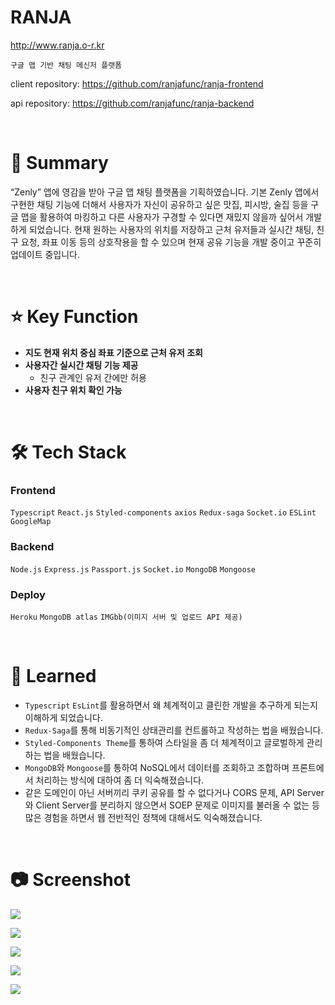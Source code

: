 # RANJA

<a href="http://www.ranja.o-r.kr">http://www.ranja.o-r.kr</a>

    구글 맵 기반 채팅 메신저 플랫폼

<p>
client repository: 
<a href="https://github.com/ranjafunc/ranja-frontend">https://github.com/ranjafunc/ranja-frontend</a>
</p>
<p>
api repository: 
<a href="https://github.com/ranjafunc/ranja-backend">https://github.com/ranjafunc/ranja-backend</a>
</p>
<br />

# 📝 Summary

“Zenly” 앱에 영감을 받아 구글 맵 채팅 플랫폼을 기획하였습니다. 기본 Zenly 앱에서 구현한 채팅 기능에 더해서 사용자가 자신이 공유하고 싶은 맛집, 피시방, 술집 등을 구글 맵을 활용하여 마킹하고 다른 사용자가 구경할 수 있다면 재밌지 않을까 싶어서 개발하게 되었습니다. 현재 원하는 사용자의 위치를 저장하고 근처 유저들과 실시간 채팅, 친구 요청, 좌표 이동 등의 상호작용을 할 수 있으며 현재 공유 기능을 개발 중이고 꾸준히 업데이트 중입니다.

<br />

# ⭐️ Key Function

- **지도 현재 위치 중심 좌표 기준으로 근처 유저 조회**
- **사용자간 실시간 채팅 기능 제공**
  - 친구 관계인 유저 간에만 허용
- **사용자 친구 위치 확인 가능**

<br />

# 🛠 Tech Stack

### Frontend

`Typescript` `React.js` `Styled-components` `axios` `Redux-saga` `Socket.io` `ESLint` `GoogleMap`

### **Backend**

`Node.js` `Express.js` `Passport.js` `Socket.io` `MongoDB` `Mongoose`

### Deploy

`Heroku` `MongoDB atlas` `IMGbb(이미지 서버 및 업로드 API 제공)`

<br />

# 🤔 Learned

- `Typescript` `EsLint`를 활용하면서 왜 체계적이고 클린한 개발을 추구하게 되는지 이해하게 되었습니다.
- `Redux-Saga`를 통해 비동기적인 상태관리를 컨트롤하고 작성하는 법을 배웠습니다.
- `Styled-Components Theme`를 통하여 스타일을 좀 더 체계적이고 글로벌하게 관리하는 법을 배웠습니다.
- `MongoDB`와 `Mongoose`를 통하여 NoSQL에서 데이터를 조회하고 조합하며 프론트에서 처리하는 방식에 대하여 좀 더 익숙해졌습니다.
- 같은 도메인이 아닌 서버끼리 쿠키 공유를 할 수 없다거나 CORS 문제, API Server와 Client Server를 분리하지 않으면서 SOEP 문제로 이미지를 불러올 수 없는 등 많은 경험을 하면서 웹 전반적인 정책에 대해서도 익숙해졌습니다.

<br />

# 📷 Screenshot

<p>
<img src="https://s3.us-west-2.amazonaws.com/secure.notion-static.com/63eaf975-742c-4bcb-9dd7-a34e82f1b367/%E1%84%89%E1%85%B3%E1%84%8F%E1%85%B3%E1%84%85%E1%85%B5%E1%86%AB%E1%84%89%E1%85%A3%E1%86%BA_2022-03-14_%E1%84%8B%E1%85%A9%E1%84%8C%E1%85%A5%E1%86%AB_10.12.06.png?X-Amz-Algorithm=AWS4-HMAC-SHA256&X-Amz-Content-Sha256=UNSIGNED-PAYLOAD&X-Amz-Credential=AKIAT73L2G45EIPT3X45%2F20220318%2Fus-west-2%2Fs3%2Faws4_request&X-Amz-Date=20220318T012339Z&X-Amz-Expires=86400&X-Amz-Signature=1f9f6ca9fbcdc763b8cc5ec516694bc48b49c296d2d2604a05b6c951ffe4d1b9&X-Amz-SignedHeaders=host&response-content-disposition=filename%20%3D%22%25E1%2584%2589%25E1%2585%25B3%25E1%2584%258F%25E1%2585%25B3%25E1%2584%2585%25E1%2585%25B5%25E1%2586%25AB%25E1%2584%2589%25E1%2585%25A3%25E1%2586%25BA%25202022-03-14%2520%25E1%2584%258B%25E1%2585%25A9%25E1%2584%258C%25E1%2585%25A5%25E1%2586%25AB%252010.12.06.png%22&x-id=GetObject">
</p>

<p>
<img src="https://s3.us-west-2.amazonaws.com/secure.notion-static.com/453eb8d1-af7c-4e17-9f1a-42bae5085069/%E1%84%89%E1%85%B3%E1%84%8F%E1%85%B3%E1%84%85%E1%85%B5%E1%86%AB%E1%84%89%E1%85%A3%E1%86%BA_2022-03-14_%E1%84%8B%E1%85%A9%E1%84%8C%E1%85%A5%E1%86%AB_10.13.35.png?X-Amz-Algorithm=AWS4-HMAC-SHA256&X-Amz-Content-Sha256=UNSIGNED-PAYLOAD&X-Amz-Credential=AKIAT73L2G45EIPT3X45%2F20220318%2Fus-west-2%2Fs3%2Faws4_request&X-Amz-Date=20220318T012425Z&X-Amz-Expires=86400&X-Amz-Signature=711220393e5458a87342e801a2734c9c7b09483e0fa0f5236b995266976fc615&X-Amz-SignedHeaders=host&response-content-disposition=filename%20%3D%22%25E1%2584%2589%25E1%2585%25B3%25E1%2584%258F%25E1%2585%25B3%25E1%2584%2585%25E1%2585%25B5%25E1%2586%25AB%25E1%2584%2589%25E1%2585%25A3%25E1%2586%25BA%25202022-03-14%2520%25E1%2584%258B%25E1%2585%25A9%25E1%2584%258C%25E1%2585%25A5%25E1%2586%25AB%252010.13.35.png%22&x-id=GetObject">
</p>
<p>
<img src="https://s3.us-west-2.amazonaws.com/secure.notion-static.com/3059c3ac-a01a-4bc8-a1b0-1c5f1dd5fe31/%E1%84%89%E1%85%B3%E1%84%8F%E1%85%B3%E1%84%85%E1%85%B5%E1%86%AB%E1%84%89%E1%85%A3%E1%86%BA_2022-03-11_%E1%84%8B%E1%85%A9%E1%84%92%E1%85%AE_1.35.03.png?X-Amz-Algorithm=AWS4-HMAC-SHA256&X-Amz-Content-Sha256=UNSIGNED-PAYLOAD&X-Amz-Credential=AKIAT73L2G45EIPT3X45%2F20220318%2Fus-west-2%2Fs3%2Faws4_request&X-Amz-Date=20220318T012437Z&X-Amz-Expires=86400&X-Amz-Signature=79b470bcd0c7f1cd4bbeb2b75e5df941dc08605f06757502d40cc29c5a54770f&X-Amz-SignedHeaders=host&response-content-disposition=filename%20%3D%22%25E1%2584%2589%25E1%2585%25B3%25E1%2584%258F%25E1%2585%25B3%25E1%2584%2585%25E1%2585%25B5%25E1%2586%25AB%25E1%2584%2589%25E1%2585%25A3%25E1%2586%25BA%25202022-03-11%2520%25E1%2584%258B%25E1%2585%25A9%25E1%2584%2592%25E1%2585%25AE%25201.35.03.png%22&x-id=GetObject">
</p>
<p>
<img src="https://s3.us-west-2.amazonaws.com/secure.notion-static.com/dfac20c3-a2f6-4707-bbe5-31f7021b7bb6/%E1%84%89%E1%85%B3%E1%84%8F%E1%85%B3%E1%84%85%E1%85%B5%E1%86%AB%E1%84%89%E1%85%A3%E1%86%BA_2022-03-11_%E1%84%8B%E1%85%A9%E1%84%92%E1%85%AE_1.36.05.png?X-Amz-Algorithm=AWS4-HMAC-SHA256&X-Amz-Content-Sha256=UNSIGNED-PAYLOAD&X-Amz-Credential=AKIAT73L2G45EIPT3X45%2F20220318%2Fus-west-2%2Fs3%2Faws4_request&X-Amz-Date=20220318T012431Z&X-Amz-Expires=86400&X-Amz-Signature=a01238244851a410eb430bf8e66db839c556bb8dea7666ef3fdfa139f27628d1&X-Amz-SignedHeaders=host&response-content-disposition=filename%20%3D%22%25E1%2584%2589%25E1%2585%25B3%25E1%2584%258F%25E1%2585%25B3%25E1%2584%2585%25E1%2585%25B5%25E1%2586%25AB%25E1%2584%2589%25E1%2585%25A3%25E1%2586%25BA%25202022-03-11%2520%25E1%2584%258B%25E1%2585%25A9%25E1%2584%2592%25E1%2585%25AE%25201.36.05.png%22&x-id=GetObject">
</p>
<p>
<img src="https://s3.us-west-2.amazonaws.com/secure.notion-static.com/541f7a10-9cf1-489c-a863-9a883e4220da/%E1%84%89%E1%85%B3%E1%84%8F%E1%85%B3%E1%84%85%E1%85%B5%E1%86%AB%E1%84%89%E1%85%A3%E1%86%BA_2022-03-10_%E1%84%8B%E1%85%A9%E1%84%92%E1%85%AE_3.58.21.png?X-Amz-Algorithm=AWS4-HMAC-SHA256&X-Amz-Content-Sha256=UNSIGNED-PAYLOAD&X-Amz-Credential=AKIAT73L2G45EIPT3X45%2F20220318%2Fus-west-2%2Fs3%2Faws4_request&X-Amz-Date=20220318T012428Z&X-Amz-Expires=86400&X-Amz-Signature=a585d66f4578ddd513512f82614c6ce021e046ae8f8362bc0329bc9f5e308f1e&X-Amz-SignedHeaders=host&response-content-disposition=filename%20%3D%22%25E1%2584%2589%25E1%2585%25B3%25E1%2584%258F%25E1%2585%25B3%25E1%2584%2585%25E1%2585%25B5%25E1%2586%25AB%25E1%2584%2589%25E1%2585%25A3%25E1%2586%25BA%25202022-03-10%2520%25E1%2584%258B%25E1%2585%25A9%25E1%2584%2592%25E1%2585%25AE%25203.58.21.png%22&x-id=GetObject">
</p>
